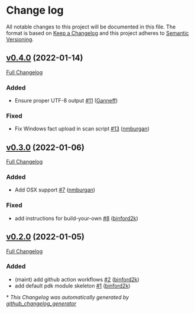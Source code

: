 # Change log

All notable changes to this project will be documented in this file. The format is based on [Keep a Changelog](http://keepachangelog.com/en/1.0.0/) and this project adheres to [Semantic Versioning](http://semver.org).

## [v0.4.0](https://github.com/puppetlabs/log4jscanner/tree/v0.4.0) (2022-01-14)

[Full Changelog](https://github.com/puppetlabs/log4jscanner/compare/v0.3.0...v0.4.0)

### Added

- Ensure proper UTF-8 output [\#11](https://github.com/puppetlabs/log4jscanner/pull/11) ([Ganneff](https://github.com/Ganneff))

### Fixed

- Fix Windows fact upload in scan script [\#13](https://github.com/puppetlabs/log4jscanner/pull/13) ([nmburgan](https://github.com/nmburgan))

## [v0.3.0](https://github.com/puppetlabs/log4jscanner/tree/v0.3.0) (2022-01-06)

[Full Changelog](https://github.com/puppetlabs/log4jscanner/compare/v0.2.0...v0.3.0)

### Added

- Add OSX support [\#7](https://github.com/puppetlabs/log4jscanner/pull/7) ([nmburgan](https://github.com/nmburgan))

### Fixed

- add instructions for build-your-own [\#8](https://github.com/puppetlabs/log4jscanner/pull/8) ([binford2k](https://github.com/binford2k))

## [v0.2.0](https://github.com/puppetlabs/log4jscanner/tree/v0.2.0) (2022-01-05)

[Full Changelog](https://github.com/puppetlabs/log4jscanner/compare/bd826162eb04359c9d85840d94d1089b842a4ebc...v0.2.0)

### Added

- \(maint\) add github action workflows [\#2](https://github.com/puppetlabs/log4jscanner/pull/2) ([binford2k](https://github.com/binford2k))
- add default pdk module skeleton [\#1](https://github.com/puppetlabs/log4jscanner/pull/1) ([binford2k](https://github.com/binford2k))



\* *This Changelog was automatically generated by [github_changelog_generator](https://github.com/github-changelog-generator/github-changelog-generator)*
